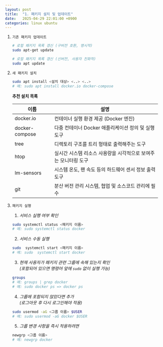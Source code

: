 ```yaml
---
layout: post
title:  "1. 패키지 설치 및 업데이트"
date:   2025-04-29 22:01:00 +0900
categories: linux ubuntu
---
```

1. `기존 패키지 업데이트`

    ```bash
    # 로컬 패키지 목록 갱신 (구버전 호환, 명시적)
    sudo apt-get update

    # 로컬 패키지 목록 갱신 (신버전, 사용자 친화적)
    sudo apt update
    ```

2. `새 패키지 설치`
   
    ```bash
    sudo apt install <설치 대상> <..> <..>
    # 예: sudo apt install docker.io docker-compose
    ```

    **추천 설치 목록**

    | 이름           | 설명 |
    |----------------|------|
    | docker.io      | 컨테이너 실행 환경 제공 (Docker 엔진) |
    | docker-compose | 다중 컨테이너 Docker 애플리케이션 정의 및 실행 도구 |
    | tree           | 디렉토리 구조를 트리 형태로 출력해주는 도구 |
    | htop           | 실시간 시스템 리소스 사용량을 시각적으로 보여주는 모니터링 도구 |
    | lm-sensors     | 시스템 온도, 팬 속도 등의 하드웨어 센서 정보 출력 도구 |
    | git            | 분산 버전 관리 시스템, 협업 및 소스코드 관리에 필수 |

3. `패키지 실행`

    1. *서비스 실행 여부 확인*

    ```bash
    sudo systemctl status <패키지 이름>
    # 예: sudo systemctl status docker
    ```

    2. *서비스 수동 실행*

    ```bash
    sudo  systemctl start <패키지 이름>
    # 예: sudo  systemctl start docker
    ```

    3. *현재 사용자가 패키지 관련 그룹에 속해 있는지 확인  
    (포함되어 있으면 명령어 앞에 `sudo` 없이 실행 가능)*

    ```bash
    groups
    # 예: groups | grep docker
    # 예: sudo docker ps => docker ps
    ```

    4. *그룹에 포함되지 않았다면 추가  
    (로그아웃 후 다시 로그인해야 적용)*

    ```bash
    sudo usermod -aG <그룹 이름> $USER
    # 예: sudo usermod -aG docker $USER
    ```

    5. *그룹 변경 사항을 즉시 적용하려면*

    ```bash
    newgrp <그룹 이름>
    # 예: newgrp docker
    ```